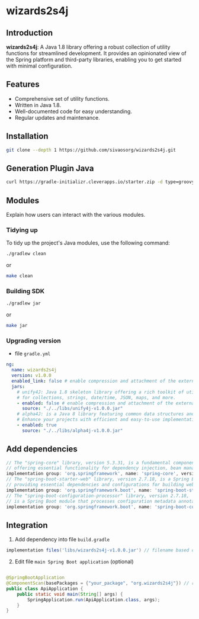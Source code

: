 # wizards2s4j

## Introduction

**wizards2s4j**: A Java 1.8 library offering a robust collection of utility functions for streamlined development. It
provides an opinionated view of the Spring platform and third-party libraries, enabling you to get started with minimal
configuration.

## Features

- Comprehensive set of utility functions.
- Written in Java 1.8.
- Well-documented code for easy understanding.
- Regular updates and maintenance.

## Installation

```bash
git clone --depth 1 https://github.com/sivaosorg/wizards2s4j.git
```

## Generation Plugin Java

```bash
curl https://gradle-initializr.cleverapps.io/starter.zip -d type=groovy-gradle-plugin  -d testFramework=testng -d projectName=wizards2s4j -o wizards2s4j.zip
```

## Modules

Explain how users can interact with the various modules.

### Tidying up

To tidy up the project's Java modules, use the following command:

```bash
./gradlew clean
```

or

```bash
make clean
```

### Building SDK

```bash
./gradlew jar
```

or

```bash
make jar
```

### Upgrading version

- file `gradle.yml`

```yaml
ng:
  name: wizards2s4j
  version: v1.0.0
  enabled_link: false # enable compression and attachment of the external libraries
  jars:
    # unify4J: Java 1.8 skeleton library offering a rich toolkit of utility functions
    # for collections, strings, date/time, JSON, maps, and more.
    - enabled: false # enable compression and attachment of the external libraries
      source: "./../libs/unify4j-v1.0.0.jar"
    # alpha4J: is a Java 8 library featuring common data structures and algorithms.
    # Enhance your projects with efficient and easy-to-use implementations designed for performance and clarity.
    - enabled: true
      source: "./../libs/alpha4j-v1.0.0.jar"
```

## Add dependencies

```groovy
// The "spring-core" library, version 5.3.31, is a fundamental component of the Spring Framework,
// offering essential functionality for dependency injection, bean management, and core utilities to facilitate robust Java application development within the Spring ecosystem.
implementation group: 'org.springframework', name: 'spring-core', version: '5.3.31'
// The "spring-boot-starter-web" library, version 2.7.18, is a Spring Boot starter module that facilitates the setup of web applications,
// providing essential dependencies and configurations for building web-based projects.
implementation group: 'org.springframework.boot', name: 'spring-boot-starter-web', version: '2.7.18'
// The "spring-boot-configuration-processor" library, version 2.7.18,
// is a Spring Boot module that processes configuration metadata annotations to generate metadata files and aid in auto-configuration of Spring applications.
implementation group: 'org.springframework.boot', name: 'spring-boot-configuration-processor', version: '2.7.18'
```

## Integration

1. Add dependency into file `build.gradle`

```gradle
implementation files('libs/wizards2s4j-v1.0.0.jar') // filename based on ng.name and ng.version
```

2. Edit file `main Spring Boot application` (optional)

```java

@SpringBootApplication
@ComponentScan(basePackages = {"your_package", "org.wizards2s4j"}) // root name of package wizard4j
public class ApiApplication {
    public static void main(String[] args) {
        SpringApplication.run(ApiApplication.class, args);
    }
}
```
